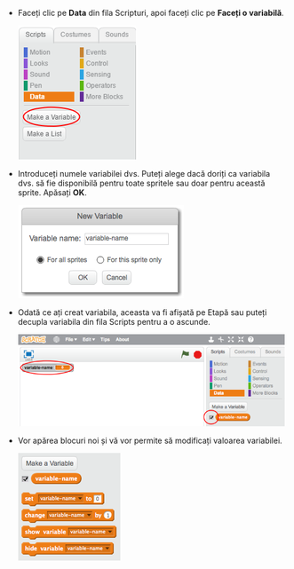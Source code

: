 + Faceți clic pe **Data** din fila Scripturi, apoi faceți clic pe **Faceți o variabilă**.
    
    ![Blocuri de date](images/data-blocks.png)

+ Introduceți numele variabilei dvs. Puteți alege dacă doriți ca variabila dvs. să fie disponibilă pentru toate spritele sau doar pentru această sprite. Apăsați **OK**.
    
    ![Creați o variabilă](images/create-variable.png)

+ Odată ce ați creat variabila, aceasta va fi afișată pe Etapă sau puteți decupla variabila din fila Scripts pentru a o ascunde.
    
    ![Blocuri variabile](images/variable-show.png)

+ Vor apărea blocuri noi și vă vor permite să modificați valoarea variabilei.
    
    ![Blocuri variabile](images/variable-blocks.png)